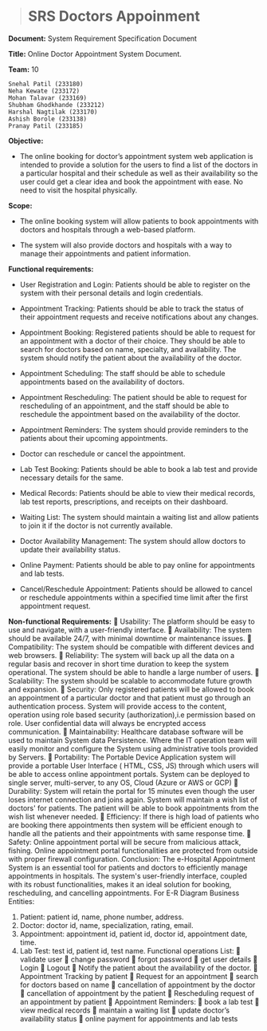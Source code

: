 ># SRS Doctors Appoinment

**Document:** System Requirement Specification Document

**Title:** Online Doctor Appointment System Document.  
   
**Team:** 10  

    Snehal Patil (233180)  
    Neha Kewate (233172)  
    Mohan Talavar (233169)  
    Shubham Ghodkhande (233212)  
    Harshal Nagtilak (233170)  
    Ashish Borole (233138)  
    Pranay Patil (233185)      

**Objective:**    

- The online booking for doctor’s appointment system web application is intended to 
provide a solution for the users to find a list of the doctors in a particular hospital and 
their schedule as well as their availability so the user could get a clear idea and book the 
appointment with ease. No need to visit the hospital physically.

**Scope:**  

* The online booking system will allow patients to book appointments with doctors and 
hospitals through a web-based platform.  

+ The system will also provide doctors and hospitals with a way to manage their 
appointments and patient information.  

**Functional requirements:**

- User Registration and Login: Patients should be able to register on the system with their personal details and login credentials.  

* Appointment Tracking: Patients should be able to track the status of their appointment requests and receive notifications about any changes.   

* Appointment Booking: Registered patients should be able to request for an appointment with a doctor of their choice. They should be able to search for doctors based on name, specialty, and availability. The system should notify the patient about the availability of the doctor.      

* Appointment Scheduling: The staff should be able to schedule appointments based on the availability of doctors.  

* Appointment Rescheduling: The patient should be able to request for rescheduling of an appointment, and the staff should be able to reschedule the appointment based on the availability of the doctor.  

* Appointment Reminders: The system should provide reminders to the patients about their upcoming appointments.  

* Doctor can reschedule or cancel the appointment.  

* Lab Test Booking: Patients should be able to book a lab test and provide necessary details for the same.  

* Medical Records: Patients should be able to view their medical records, lab test reports, prescriptions, and receipts on their dashboard.  

* Waiting List: The system should maintain a waiting list and allow patients to join it if the doctor is not currently available.  

* Doctor Availability Management: The system should allow doctors to update their availability status.  

* Online Payment: Patients should be able to pay online for appointments and lab tests.  

+ Cancel/Reschedule Appointment: Patients should be allowed to cancel or reschedule appointments within a specified time 
limit after the first appointment request.  

**Non-functional Requirements:**
 Usability:
The platform should be easy to use and navigate, with a user-friendly interface.
 Availability:
The system should be available 24/7, with minimal downtime or maintenance issues.
 Compatibility:
The system should be compatible with different devices and web browsers.
 Reliability:
The system will back up all the data on a regular basis and recover in short time duration 
to keep the system operational. The system should be able to handle a large number of 
users.
 Scalability:
The system should be scalable to accommodate future growth and expansion.
 Security:
Only registered patients will be allowed to book an appointment of a particular doctor 
and that patient must go through an authentication process.
System will provide access to the content, operation using role based security 
(authorization),i.e permission based on role.
User confidential data will always be encrypted access communication.
 Maintainability:
Healthcare database software will be used to maintain System data Persistence.
Where the IT operation team will easily monitor and configure the System using 
administrative tools provided by Servers.
 Portability:
The Portable Device Application system will provide a portable User Interface ( HTML, 
CSS, JS) through which users will be able to access online appointment portals.
System can be deployed to single server, multi-server, to any OS, Cloud (Azure or AWS 
or GCP)
 Durability:
System will retain the portal for 15 minutes even though the user loses internet 
connection and joins again.
System will maintain a wish list of doctors' for patients. The patient will be able to book 
appointments from the wish list whenever needed.
 Efficiency:
If there is high load of patients who are booking there appointments then system will be 
efficient enough to handle all the patients and their appointments with same response 
time.
 Safety:
Online appointment portal will be secure from malicious attack, fishing.
Online appointment portal functionalities are protected from outside with proper firewall 
configuration.
Conclusion:
The e-Hospital Appointment System is an essential tool for patients and doctors to efficiently 
manage appointments in hospitals. The system's user-friendly interface, coupled with its robust 
functionalities, makes it an ideal solution for booking, rescheduling, and cancelling 
appointments.
For E-R Diagram
Business Entities:
1. Patient: patient id, name, phone number, address.
2. Doctor: doctor id, name, specialization, rating, email.
3. Appointment: appointment id, patient id, doctor id, appointment date, time.
4. Lab Test: test id, patient id, test name.
Functional operations List:
 validate user
 change password
 forgot password
 get user details
 Login
 Logout
 Notify the patient about the availability of the doctor.
 Appointment Tracking by patient
 Request for an appointment
 search for doctors based on name
 cancellation of appointment by the doctor
 cancellation of appointment by the patient
 Rescheduling request of an appointment by patient
 Appointment Reminders:
 book a lab test
 view medical records
 maintain a waiting list
 update doctor’s availability status
 online payment for appointments and lab tests
